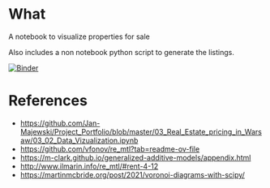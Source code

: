 # What
A notebook to visualize properties for sale

Also includes a non notebook python script to generate the listings.

[![Binder](https://mybinder.org/badge_logo.svg)](https://mybinder.org/v2/gh/alexmi256/property-analysis/HEAD?labpath=properties.ipynb)

# References
- https://github.com/Jan-Majewski/Project_Portfolio/blob/master/03_Real_Estate_pricing_in_Warsaw/03_02_Data_Vizualization.ipynb
- https://github.com/vfonov/re_mtl?tab=readme-ov-file
- https://m-clark.github.io/generalized-additive-models/appendix.html
- http://www.ilmarin.info/re_mtl/#rent-4-12
- https://martinmcbride.org/post/2021/voronoi-diagrams-with-scipy/